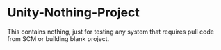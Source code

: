 # Unity-Nothing-Project
This contains nothing, just for testing any system that requires pull code from SCM or building blank project.
